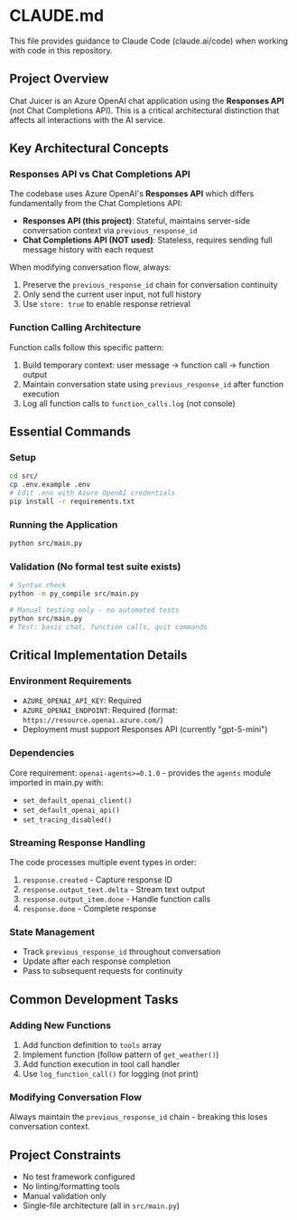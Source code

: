 # CLAUDE.md

This file provides guidance to Claude Code (claude.ai/code) when working with code in this repository.

## Project Overview

Chat Juicer is an Azure OpenAI chat application using the **Responses API** (not Chat Completions API). This is a critical architectural distinction that affects all interactions with the AI service.

## Key Architectural Concepts

### Responses API vs Chat Completions API
The codebase uses Azure OpenAI's **Responses API** which differs fundamentally from the Chat Completions API:

- **Responses API (this project)**: Stateful, maintains server-side conversation context via `previous_response_id`
- **Chat Completions API (NOT used)**: Stateless, requires sending full message history with each request

When modifying conversation flow, always:
1. Preserve the `previous_response_id` chain for conversation continuity
2. Only send the current user input, not full history
3. Use `store: true` to enable response retrieval

### Function Calling Architecture
Function calls follow this specific pattern:
1. Build temporary context: user message → function call → function output  
2. Maintain conversation state using `previous_response_id` after function execution
3. Log all function calls to `function_calls.log` (not console)

## Essential Commands

### Setup
```bash
cd src/
cp .env.example .env
# Edit .env with Azure OpenAI credentials
pip install -r requirements.txt
```

### Running the Application
```bash
python src/main.py
```

### Validation (No formal test suite exists)
```bash
# Syntax check
python -m py_compile src/main.py

# Manual testing only - no automated tests
python src/main.py
# Test: basic chat, function calls, quit commands
```

## Critical Implementation Details

### Environment Requirements
- `AZURE_OPENAI_API_KEY`: Required
- `AZURE_OPENAI_ENDPOINT`: Required (format: `https://resource.openai.azure.com/`)
- Deployment must support Responses API (currently "gpt-5-mini")

### Dependencies
Core requirement: `openai-agents>=0.1.0` - provides the `agents` module imported in main.py with:
- `set_default_openai_client()`
- `set_default_openai_api()`  
- `set_tracing_disabled()`

### Streaming Response Handling
The code processes multiple event types in order:
1. `response.created` - Capture response ID
2. `response.output_text.delta` - Stream text output
3. `response.output_item.done` - Handle function calls
4. `response.done` - Complete response

### State Management
- Track `previous_response_id` throughout conversation
- Update after each response completion
- Pass to subsequent requests for continuity

## Common Development Tasks

### Adding New Functions
1. Add function definition to `tools` array
2. Implement function (follow pattern of `get_weather()`)
3. Add function execution in tool call handler
4. Use `log_function_call()` for logging (not print)

### Modifying Conversation Flow
Always maintain the `previous_response_id` chain - breaking this loses conversation context.

## Project Constraints

- No test framework configured
- No linting/formatting tools
- Manual validation only
- Single-file architecture (all in `src/main.py`)